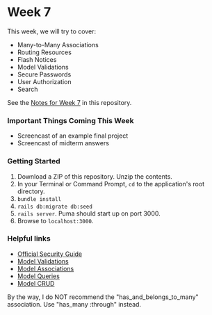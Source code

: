 # Week 7

This week, we will try to cover:

* Many-to-Many Associations
* Routing Resources
* Flash Notices
* Model Validations
* Secure Passwords
* User Authorization
* Search  

See the [Notes for Week 7](notes-week7.pdf) in this repository.

### Important Things Coming This Week

* Screencast of an example final project
* Screencast of midterm answers

### Getting Started

1. Download a ZIP of this repository.  Unzip the contents.
2. In your Terminal or Command Prompt, `cd` to the application's root directory.
3. `bundle install`
4. `rails db:migrate db:seed`
6. `rails server`.  Puma should start up on port 3000.
7. Browse to `localhost:3000`.

### Helpful links

* [Official Security Guide](http://guides.rubyonrails.org/security.html)
* [Model Validations](http://guides.rubyonrails.org/active_record_validations.html)
* [Model Associations](http://guides.rubyonrails.org/association_basics.html)
* [Model Queries](http://guides.rubyonrails.org/active_record_querying.html)
* [Model CRUD](http://guides.rubyonrails.org/active_record_basics.html)

By the way, I do NOT recommend the "has_and_belongs_to_many" association.  Use "has_many :through" instead.
